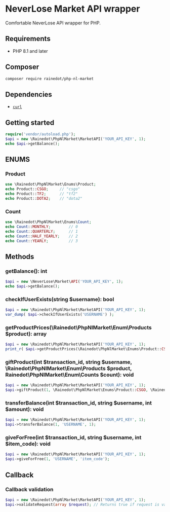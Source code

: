 # NeverLose Market API wrapper

Comfortable NeverLose API wrapper for PHP. 

## Requirements

- PHP 8.1 and later

## Composer

```bash
composer require rainedot/php-nl-market
```

## Dependencies

- [`curl`](https://secure.php.net/manual/en/book.curl.php)

## Getting started

```php
require('vendor/autoload.php');
$api = new \Rainedot\PhpNlMarket\MarketAPI('YOUR_API_KEY', 1);
echo $api->getBalance();
```

## ENUMS

### Product

```php
use \Rainedot\PhpNlMarket\Enums\Product;
echo Product::CSGO;     // "csgo"
echo Product::TF2;      // "tf2"
echo Product::DOTA2;    // "dota2"
```

### Count
    
```php
use \Rainedot\PhpNlMarket\Enums\Count;
echo Count::MONTHLY;        // 0
echo Count::QUARTERLY;      // 1
echo Count::HALF_YEARLY;    // 2
echo Count::YEARLY;         // 3
```

## Methods

### getBalance(): int

```php
$api = new \NeverLose\Market\API('YOUR_API_KEY', 1);
echo $api->getBalance();
```


### checkIfUserExists(string $username): bool
```php
$api = new \Rainedot\PhpNlMarket\MarketAPI('YOUR_API_KEY', 1);
var_dump( $api->checkIfUserExists('USERNAME') );
```

### getProductPrices(\Rainedot\PhpNlMarket\Enum\Products $product): array

```php
$api = new \Rainedot\PhpNlMarket\MarketAPI('YOUR_API_KEY', 1);
print_r( $api->getProductPrices(\Rainedot\PhpNlMarket\Enums\Product::CSGO) );
```

### giftProduct(int $transaction_id, string $username, \Rainedot\PhpNlMarket\Enum\Products $product, Rainedot\PhpNlMarket\Enum\Counts $count): void

```php
$api = new \Rainedot\PhpNlMarket\MarketAPI('YOUR_API_KEY', 1);
$api->giftProduct(1, \Rainedot\PhpNlMarket\Enums\Product::CSGO, \Rainedot\PhpNlMarket\Enums\Count::MONTHLY);
```

### transferBalance(int $transaction_id, string $username, int $amount): void
```php
$api = new \Rainedot\PhpNlMarket\MarketAPI('YOUR_API_KEY', 1);
$api->transferBalance(1, 'USERNAME', 1);
```

### giveForFree(int $transaction_id, string $username, int $item_code): void

```php
$api = new \Rainedot\PhpNlMarket\MarketAPI('YOUR_API_KEY', 1);
$api->giveForFree(1, 'USERNAME', 'item_code');
```

## Callback

### Callback validation
    
```php
$api = new \Rainedot\PhpNlMarket\MarketAPI('YOUR_API_KEY', 1);
$api->validateRequest(array $request); // Returns true if request is valid
```




